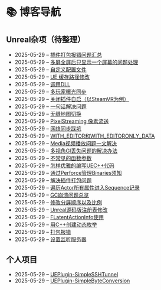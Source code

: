 # 📚 博客导航

## Unreal杂项（待整理）
- 2025-05-29 – [插件打包报错问题汇总](https://raw.githubusercontent.com/mengzhishanghun/mengzhishanghun/main/Blog/Unreal%E6%9D%82%E9%A1%B9%EF%BC%88%E5%BE%85%E6%95%B4%E7%90%86%EF%BC%89/%E6%8F%92%E4%BB%B6%E6%89%93%E5%8C%85%E6%8A%A5%E9%94%99%E9%97%AE%E9%A2%98%E6%B1%87%E6%80%BB.md)
- 2025-05-29 – [多屏全屏后只显示一个屏幕的问题处理](https://raw.githubusercontent.com/mengzhishanghun/mengzhishanghun/main/Blog/Unreal%E6%9D%82%E9%A1%B9%EF%BC%88%E5%BE%85%E6%95%B4%E7%90%86%EF%BC%89/%E5%A4%9A%E5%B1%8F%E5%85%A8%E5%B1%8F%E5%90%8E%E5%8F%AA%E6%98%BE%E7%A4%BA%E4%B8%80%E4%B8%AA%E5%B1%8F%E5%B9%95%E7%9A%84%E9%97%AE%E9%A2%98%E5%A4%84%E7%90%86.md)
- 2025-05-29 – [自定义配置文件](https://raw.githubusercontent.com/mengzhishanghun/mengzhishanghun/main/Blog/Unreal%E6%9D%82%E9%A1%B9%EF%BC%88%E5%BE%85%E6%95%B4%E7%90%86%EF%BC%89/%E8%87%AA%E5%AE%9A%E4%B9%89%E9%85%8D%E7%BD%AE%E6%96%87%E4%BB%B6.md)
- 2025-05-29 – [UE 缓存路径修改](https://raw.githubusercontent.com/mengzhishanghun/mengzhishanghun/main/Blog/Unreal%E6%9D%82%E9%A1%B9%EF%BC%88%E5%BE%85%E6%95%B4%E7%90%86%EF%BC%89/UE%20%E7%BC%93%E5%AD%98%E8%B7%AF%E5%BE%84%E4%BF%AE%E6%94%B9.md)
- 2025-05-29 – [调用DLL](https://raw.githubusercontent.com/mengzhishanghun/mengzhishanghun/main/Blog/Unreal%E6%9D%82%E9%A1%B9%EF%BC%88%E5%BE%85%E6%95%B4%E7%90%86%EF%BC%89/%E8%B0%83%E7%94%A8DLL.md)
- 2025-05-29 – [多玩家曝光同步](https://raw.githubusercontent.com/mengzhishanghun/mengzhishanghun/main/Blog/Unreal%E6%9D%82%E9%A1%B9%EF%BC%88%E5%BE%85%E6%95%B4%E7%90%86%EF%BC%89/%E5%A4%9A%E7%8E%A9%E5%AE%B6%E6%9B%9D%E5%85%89%E5%90%8C%E6%AD%A5.md)
- 2025-05-29 – [关闭插件自启（以SteamVR为例）](https://raw.githubusercontent.com/mengzhishanghun/mengzhishanghun/main/Blog/Unreal%E6%9D%82%E9%A1%B9%EF%BC%88%E5%BE%85%E6%95%B4%E7%90%86%EF%BC%89/%E5%85%B3%E9%97%AD%E6%8F%92%E4%BB%B6%E8%87%AA%E5%90%AF%EF%BC%88%E4%BB%A5SteamVR%E4%B8%BA%E4%BE%8B%EF%BC%89.md)
- 2025-05-29 – [一句话解决问题](https://raw.githubusercontent.com/mengzhishanghun/mengzhishanghun/main/Blog/Unreal%E6%9D%82%E9%A1%B9%EF%BC%88%E5%BE%85%E6%95%B4%E7%90%86%EF%BC%89/%E4%B8%80%E5%8F%A5%E8%AF%9D%E8%A7%A3%E5%86%B3%E9%97%AE%E9%A2%98.md)
- 2025-05-29 – [无缝地图切换](https://raw.githubusercontent.com/mengzhishanghun/mengzhishanghun/main/Blog/Unreal%E6%9D%82%E9%A1%B9%EF%BC%88%E5%BE%85%E6%95%B4%E7%90%86%EF%BC%89/%E6%97%A0%E7%BC%9D%E5%9C%B0%E5%9B%BE%E5%88%87%E6%8D%A2.md)
- 2025-05-29 – [PixelStreaming 像素流送](https://raw.githubusercontent.com/mengzhishanghun/mengzhishanghun/main/Blog/Unreal%E6%9D%82%E9%A1%B9%EF%BC%88%E5%BE%85%E6%95%B4%E7%90%86%EF%BC%89/PixelStreaming%20%E5%83%8F%E7%B4%A0%E6%B5%81%E9%80%81.md)
- 2025-05-29 – [网络同步踩坑](https://raw.githubusercontent.com/mengzhishanghun/mengzhishanghun/main/Blog/Unreal%E6%9D%82%E9%A1%B9%EF%BC%88%E5%BE%85%E6%95%B4%E7%90%86%EF%BC%89/%E7%BD%91%E7%BB%9C%E5%90%8C%E6%AD%A5%E8%B8%A9%E5%9D%91.md)
- 2025-05-29 – [WITH_EDITOR和WITH_EDITORONLY_DATA](https://raw.githubusercontent.com/mengzhishanghun/mengzhishanghun/main/Blog/Unreal%E6%9D%82%E9%A1%B9%EF%BC%88%E5%BE%85%E6%95%B4%E7%90%86%EF%BC%89/WITH_EDITOR%E5%92%8CWITH_EDITORONLY_DATA.md)
- 2025-05-29 – [Media视频播放问题一文解决](https://raw.githubusercontent.com/mengzhishanghun/mengzhishanghun/main/Blog/Unreal%E6%9D%82%E9%A1%B9%EF%BC%88%E5%BE%85%E6%95%B4%E7%90%86%EF%BC%89/Media%E8%A7%86%E9%A2%91%E6%92%AD%E6%94%BE%E9%97%AE%E9%A2%98%E4%B8%80%E6%96%87%E8%A7%A3%E5%86%B3.md)
- 2025-05-29 – [多视角GI丢失问题的解决办法](https://raw.githubusercontent.com/mengzhishanghun/mengzhishanghun/main/Blog/Unreal%E6%9D%82%E9%A1%B9%EF%BC%88%E5%BE%85%E6%95%B4%E7%90%86%EF%BC%89/%E5%A4%9A%E8%A7%86%E8%A7%92GI%E4%B8%A2%E5%A4%B1%E9%97%AE%E9%A2%98%E7%9A%84%E8%A7%A3%E5%86%B3%E5%8A%9E%E6%B3%95.md)
- 2025-05-29 – [不常见的函数参数](https://raw.githubusercontent.com/mengzhishanghun/mengzhishanghun/main/Blog/Unreal%E6%9D%82%E9%A1%B9%EF%BC%88%E5%BE%85%E6%95%B4%E7%90%86%EF%BC%89/%E4%B8%8D%E5%B8%B8%E8%A7%81%E7%9A%84%E5%87%BD%E6%95%B0%E5%8F%82%E6%95%B0.md)
- 2025-05-29 – [怎样优雅的编写UEC++代码](https://raw.githubusercontent.com/mengzhishanghun/mengzhishanghun/main/Blog/Unreal%E6%9D%82%E9%A1%B9%EF%BC%88%E5%BE%85%E6%95%B4%E7%90%86%EF%BC%89/%E6%80%8E%E6%A0%B7%E4%BC%98%E9%9B%85%E7%9A%84%E7%BC%96%E5%86%99UEC%2B%2B%E4%BB%A3%E7%A0%81.md)
- 2025-05-29 – [通过Perforce管理Binaries须知](https://raw.githubusercontent.com/mengzhishanghun/mengzhishanghun/main/Blog/Unreal%E6%9D%82%E9%A1%B9%EF%BC%88%E5%BE%85%E6%95%B4%E7%90%86%EF%BC%89/%E9%80%9A%E8%BF%87Perforce%E7%AE%A1%E7%90%86Binaries%E9%A1%BB%E7%9F%A5.md)
- 2025-05-29 – [解决插件打包问题](https://raw.githubusercontent.com/mengzhishanghun/mengzhishanghun/main/Blog/Unreal%E6%9D%82%E9%A1%B9%EF%BC%88%E5%BE%85%E6%95%B4%E7%90%86%EF%BC%89/%E8%A7%A3%E5%86%B3%E6%8F%92%E4%BB%B6%E6%89%93%E5%8C%85%E9%97%AE%E9%A2%98.md)
- 2025-05-29 – [遍历Actor所有属性进入Sequence记录](https://raw.githubusercontent.com/mengzhishanghun/mengzhishanghun/main/Blog/Unreal%E6%9D%82%E9%A1%B9%EF%BC%88%E5%BE%85%E6%95%B4%E7%90%86%EF%BC%89/%E9%81%8D%E5%8E%86Actor%E6%89%80%E6%9C%89%E5%B1%9E%E6%80%A7%E8%BF%9B%E5%85%A5Sequence%E8%AE%B0%E5%BD%95.md)
- 2025-05-29 – [GC崩溃问题总览](https://raw.githubusercontent.com/mengzhishanghun/mengzhishanghun/main/Blog/Unreal%E6%9D%82%E9%A1%B9%EF%BC%88%E5%BE%85%E6%95%B4%E7%90%86%EF%BC%89/GC%E5%B4%A9%E6%BA%83%E9%97%AE%E9%A2%98%E6%80%BB%E8%A7%88.md)
- 2025-05-29 – [修改分屏顺序以及比例](https://raw.githubusercontent.com/mengzhishanghun/mengzhishanghun/main/Blog/Unreal%E6%9D%82%E9%A1%B9%EF%BC%88%E5%BE%85%E6%95%B4%E7%90%86%EF%BC%89/%E4%BF%AE%E6%94%B9%E5%88%86%E5%B1%8F%E9%A1%BA%E5%BA%8F%E4%BB%A5%E5%8F%8A%E6%AF%94%E4%BE%8B.md)
- 2025-05-29 – [Unreal源码版注册表修改](https://raw.githubusercontent.com/mengzhishanghun/mengzhishanghun/main/Blog/Unreal%E6%9D%82%E9%A1%B9%EF%BC%88%E5%BE%85%E6%95%B4%E7%90%86%EF%BC%89/Unreal%E6%BA%90%E7%A0%81%E7%89%88%E6%B3%A8%E5%86%8C%E8%A1%A8%E4%BF%AE%E6%94%B9.md)
- 2025-05-29 – [FLatentActionInfo使用](https://raw.githubusercontent.com/mengzhishanghun/mengzhishanghun/main/Blog/Unreal%E6%9D%82%E9%A1%B9%EF%BC%88%E5%BE%85%E6%95%B4%E7%90%86%EF%BC%89/FLatentActionInfo%E4%BD%BF%E7%94%A8.md)
- 2025-05-29 – [用C++创建动态枚举](https://raw.githubusercontent.com/mengzhishanghun/mengzhishanghun/main/Blog/Unreal%E6%9D%82%E9%A1%B9%EF%BC%88%E5%BE%85%E6%95%B4%E7%90%86%EF%BC%89/%E7%94%A8C%2B%2B%E5%88%9B%E5%BB%BA%E5%8A%A8%E6%80%81%E6%9E%9A%E4%B8%BE.md)
- 2025-05-29 – [打包报错](https://raw.githubusercontent.com/mengzhishanghun/mengzhishanghun/main/Blog/Unreal%E6%9D%82%E9%A1%B9%EF%BC%88%E5%BE%85%E6%95%B4%E7%90%86%EF%BC%89/%E6%89%93%E5%8C%85%E6%8A%A5%E9%94%99.md)
- 2025-05-29 – [设置监听服务器](https://raw.githubusercontent.com/mengzhishanghun/mengzhishanghun/main/Blog/Unreal%E6%9D%82%E9%A1%B9%EF%BC%88%E5%BE%85%E6%95%B4%E7%90%86%EF%BC%89/%E8%AE%BE%E7%BD%AE%E7%9B%91%E5%90%AC%E6%9C%8D%E5%8A%A1%E5%99%A8.md)

## 个人项目
- 2025-05-29 – [UEPlugin-SimpleSSHTunnel](https://raw.githubusercontent.com/mengzhishanghun/mengzhishanghun/main/Blog/%E4%B8%AA%E4%BA%BA%E9%A1%B9%E7%9B%AE/UEPlugin-SimpleSSHTunnel.md)
- 2025-05-29 – [UEPlugin-SimpleByteConversion](https://raw.githubusercontent.com/mengzhishanghun/mengzhishanghun/main/Blog/%E4%B8%AA%E4%BA%BA%E9%A1%B9%E7%9B%AE/UEPlugin-SimpleByteConversion.md)
